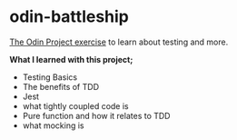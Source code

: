# odin-battleship

[The Odin Project exercise](https://www.theodinproject.com/lessons/node-path-javascript-battleship) to learn about testing and more.

**What I learned with this project;**

- Testing Basics
- The benefits of TDD
- Jest
- what tightly coupled code is
- Pure function and how it relates to TDD
- what mocking is
